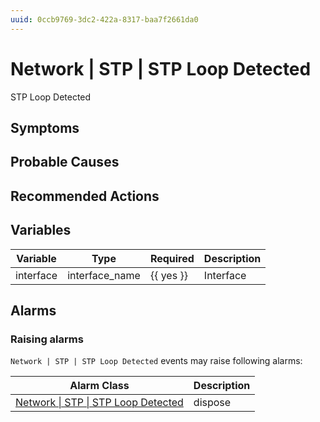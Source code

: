 ```yaml
---
uuid: 0ccb9769-3dc2-422a-8317-baa7f2661da0
---
```

# Network | STP | STP Loop Detected

STP Loop Detected

## Symptoms

## Probable Causes

## Recommended Actions

## Variables

| Variable  | Type           | Required  | Description |
| --------- | -------------- | --------- | ----------- |
| interface | interface_name | {{ yes }} | Interface   |

## Alarms

### Raising alarms

`Network | STP | STP Loop Detected` events may raise following alarms:

| Alarm Class                                                                                              | Description |
| -------------------------------------------------------------------------------------------------------- | ----------- |
| [Network \| STP \| STP Loop Detected](../../../alarm-classes-reference/network/stp/stp-loop-detected.md) | dispose     |
